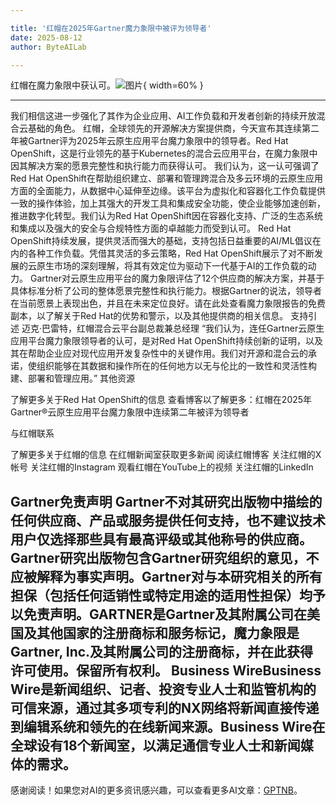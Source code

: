 ```yaml
---

title: '红帽在2025年Gartner魔力象限中被评为领导者'
date: 2025-08-12
author: ByteAILab

---
```


红帽在魔力象限中获认可。![图片](https://ai-techpark.com/wp-content/uploads/Red.jpg){ width=60% }

---
我们相信这进一步强化了其作为企业应用、AI工作负载和开发者创新的持续开放混合云基础的角色。
红帽，全球领先的开源解决方案提供商，今天宣布其连续第二年被Gartner评为2025年云原生应用平台魔力象限中的领导者。Red Hat OpenShift，这是行业领先的基于Kubernetes的混合云应用平台，在魔力象限中因其解决方案的愿景完整性和执行能力而获得认可。
我们认为，这一认可强调了Red Hat OpenShift在帮助组织建立、部署和管理跨混合及多云环境的云原生应用方面的全面能力，从数据中心延伸至边缘。该平台为虚拟化和容器化工作负载提供一致的操作体验，加上其强大的开发工具和集成安全功能，使企业能够加速创新，推进数字化转型。我们认为Red Hat OpenShift因在容器化支持、广泛的生态系统和集成以及强大的安全与合规特性方面的卓越能力而受到认可。
Red Hat OpenShift持续发展，提供灵活而强大的基础，支持包括日益重要的AI/ML倡议在内的各种工作负载。凭借其灵活的多云策略，Red Hat OpenShift展示了对不断发展的云原生市场的深刻理解，将其有效定位为驱动下一代基于AI的工作负载的动力。
Gartner对云原生应用平台的魔力象限评估了12个供应商的解决方案，并基于具体标准分析了公司的整体愿景完整性和执行能力。根据Gartner的说法，领导者在当前愿景上表现出色，并且在未来定位良好。请在此处查看魔力象限报告的免费副本，以了解关于Red Hat的优势和警示，以及其他提供商的相关信息。
支持引述
迈克·巴雷特，红帽混合云平台副总裁兼总经理
“我们认为，连任Gartner云原生应用平台魔力象限领导者的认可，是对Red Hat OpenShift持续创新的证明，以及其在帮助企业应对现代应用开发复杂性中的关键作用。我们对开源和混合云的承诺，使组织能够在其数据和操作所在的任何地方以无与伦比的一致性和灵活性构建、部署和管理应用。”
其他资源

了解更多关于Red Hat OpenShift的信息
查看博客以了解更多：红帽在2025年Gartner®云原生应用平台魔力象限中连续第二年被评为领导者

与红帽联系

了解更多关于红帽的信息
在红帽新闻室获取更多新闻
阅读红帽博客
关注红帽的X帐号
关注红帽的Instagram
观看红帽在YouTube上的视频
关注红帽的LinkedIn

Gartner免责声明
Gartner不对其研究出版物中描绘的任何供应商、产品或服务提供任何支持，也不建议技术用户仅选择那些具有最高评级或其他称号的供应商。Gartner研究出版物包含Gartner研究组织的意见，不应被解释为事实声明。Gartner对与本研究相关的所有担保（包括任何适销性或特定用途的适用性担保）均予以免责声明。GARTNER是Gartner及其附属公司在美国及其他国家的注册商标和服务标记，魔力象限是Gartner, Inc.及其附属公司的注册商标，并在此获得许可使用。保留所有权利。
Business WireBusiness Wire是新闻组织、记者、投资专业人士和监管机构的可信来源，通过其多项专利的NX网络将新闻直接传递到编辑系统和领先的在线新闻来源。Business Wire在全球设有18个新闻室，以满足通信专业人士和新闻媒体的需求。
---
感谢阅读！如果您对AI的更多资讯感兴趣，可以查看更多AI文章：[GPTNB](https://gptnb.com)。